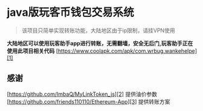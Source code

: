 # java版玩客币钱包交易系统

> 该项目只简单实现转账功能，大陆地区由于ip限制，请挂VPN使用

**大陆地区可以使用玩客助手app进行转账，无需翻墙，安全无后门,玩客助手正在使用此项目相关代码**
[https://www.coolapk.com/apk/com.wrbug.wankehelpe][1]


## 感谢

[https://github.com/ImbaQ/MyLinkToken_js][2] 提供油价参数
[https://github.com/friends110110/Ethereum-App][3] 提供转账方案

[1]: https://www.coolapk.com/apk/com.wrbug.wankehelpe
[2]: https://github.com/ImbaQ/MyLinkToken_js
[3]: https://github.com/friends110110/Ethereum-App